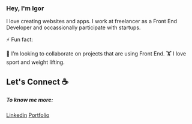 ### Hey, I'm Igor

I love creating websites and apps. I work at freelancer as a Front End Developer and occassionally participate with startups.

⚡ Fun fact:

👯 I’m looking to collaborate on projects that are using Front End.
🏋️‍ I love sport and weight lifting.


## Let's Connect ☕

##### To know me more:
[Linkedin](https://www.linkedin.com/in/igor-swatowski-321796186/)
[Portfolio](https://convertcode.pl/)
